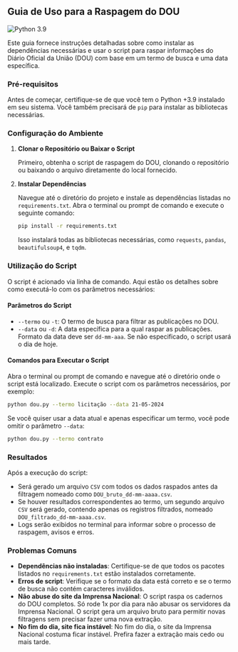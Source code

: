 ## Guia de Uso para a Raspagem do DOU

![Python 3.9](https://img.shields.io/badge/python-%3E%3D3.9-blue)

Este guia fornece instruções detalhadas sobre como instalar as dependências necessárias e usar o script para raspar informações do Diário Oficial da União (DOU) com base em um termo de busca e uma data específica.

### Pré-requisitos

Antes de começar, certifique-se de que você tem o Python +3.9 instalado em seu sistema. Você também precisará de `pip` para instalar as bibliotecas necessárias.

### Configuração do Ambiente

1. **Clonar o Repositório ou Baixar o Script**

   Primeiro, obtenha o script de raspagem do DOU, clonando o repositório ou baixando o arquivo diretamente do local fornecido.

2. **Instalar Dependências**

   Navegue até o diretório do projeto e instale as dependências listadas no `requirements.txt`. Abra o terminal ou prompt de comando e execute o seguinte comando:

   ```bash
   pip install -r requirements.txt
   ```

   Isso instalará todas as bibliotecas necessárias, como `requests`, `pandas`, `beautifulsoup4`, e `tqdm`.

### Utilização do Script

O script é acionado via linha de comando. Aqui estão os detalhes sobre como executá-lo com os parâmetros necessários:

#### Parâmetros do Script

- `--termo` ou `-t`: O termo de busca para filtrar as publicações no DOU.
- `--data` ou `-d`: A data específica para a qual raspar as publicações. Formato da data deve ser `dd-mm-aaa`. Se não especificado, o script usará o dia de hoje.

#### Comandos para Executar o Script

Abra o terminal ou prompt de comando e navegue até o diretório onde o script está localizado. Execute o script com os parâmetros necessários, por exemplo:

```bash
python dou.py --termo licitação --data 21-05-2024
```

Se você quiser usar a data atual e apenas especificar um termo, você pode omitir o parâmetro `--data`:

```bash
python dou.py --termo contrato
```

### Resultados

Após a execução do script:

- Será gerado um arquivo `CSV` com todos os dados raspados antes da filtragem nomeado como `DOU_bruto_dd-mm-aaaa.csv`.
- Se houver resultados correspondentes ao termo, um segundo arquivo `CSV` será gerado, contendo apenas os registros filtrados, nomeado `DOU_filtrado_dd-mm-aaaa.csv`.
- Logs serão exibidos no terminal para informar sobre o processo de raspagem, avisos e erros.

### Problemas Comuns

- **Dependências não instaladas**: Certifique-se de que todos os pacotes listados no `requirements.txt` estão instalados corretamente.
- **Erros de script**: Verifique se o formato da data está correto e se o termo de busca não contém caracteres inválidos.
- **Não abuse do site da Imprensa Nacional**: O script raspa os cadernos do DOU completos. Só rode 1x por dia para não abusar os servidores da Imprensa Nacional. O script gera um arquivo bruto para permitir novas filtragens sem precisar fazer uma nova extração.
- **No fim do dia, site fica instável**: No fim do dia, o site da Imprensa Nacional costuma ficar instável. Prefira fazer a extração mais cedo ou mais tarde.